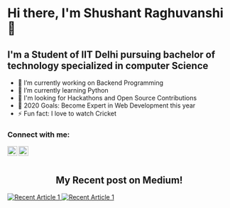 # Hi there, I'm Shushant Raghuvanshi 👋


## I'm a Student of IIT Delhi pursuing bachelor of technology specialized in computer Science

- 🔭 I’m currently working on Backend Programming
- 🌱 I’m currently learning Python
- 👯 I'm looking for Hackathons and Open Source Contributions
- 🥅 2020 Goals: Become Expert in Web Development this year
- ⚡ Fun fact: I love to watch Cricket





### Connect with me:
[<img align="left" alt="ShushantRaghuvanshi | LinkedIn" width="22px" src="https://cdn.jsdelivr.net/npm/simple-icons@v3/icons/linkedin.svg" />][linkedin]
[<img align="left" alt="shushantraghuvanshi19 | Facebook" width="22px" src="https://cdn.jsdelivr.net/npm/simple-icons@v3/icons/facebook.svg" />][facebook]


<br />
<br />

[linkedin]: https://linkedin.com/in/ShushantRaghuvanshi
[facebook]: https://facebook.com/shushantraghuvanshi19


<h2 align="center"> My Recent post on Medium!</h2>

<a target="_blank" href="https://mohitjaisal.medium.com/a-git-cheatsheet-for-developers-git-github-cli-cheatsheet-for-beginners-to-advance-f61effc27596"><img src="https://mohitjaisal.medium.com/a-git-cheatsheet-for-developers-git-github-cli-cheatsheet-for-beginners-to-advance-f61effc27596" alt="Recent Article 1"> 
<a target="_blank" href="https://github-readme-medium-recent-article.vercel.app/medium/@mohitjaisal/1"><img src="https://github-readme-medium-recent-article.vercel.app/medium/@mohitjaisal/1" alt="Recent Article 1"> 
